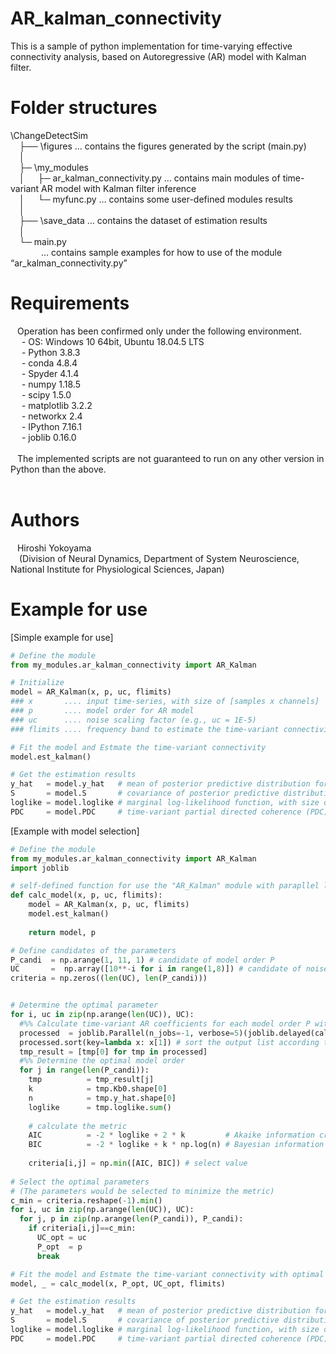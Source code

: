 # AR_kalman_connectivity<br>
This is a sample of python implementation for time-varying effective connectivity analysis, based on Autoregressive (AR) model with Kalman filter. <br>

# Folder structures<br>
\ChangeDetectSim<br>
&ensp;&ensp;├── \figures … contains the figures generated by the script (main.py)<br>
&ensp;&ensp;│<br>
&ensp;&ensp;├─ \my_modules<br>
&ensp;&ensp;│&ensp;&ensp;&ensp;├─ ar_kalman_connectivity.py … contains main modules of time-variant AR model with Kalman filter inference<br>
&ensp;&ensp;│&ensp;&ensp;&ensp;└─ myfunc.py … contains some user-defined modules results<br>
&ensp;&ensp;│<br>
&ensp;&ensp;├── \save_data … contains the dataset of estimation results <br>
&ensp;&ensp;│<br>
&ensp;&ensp;└─ main.py <br>
&ensp;&ensp;&ensp;&ensp;&ensp;&ensp;&ensp;… contains sample examples for how to use of the module “ar_kalman_connectivity.py”  <br>


# Requirements<br>
&ensp; Operation has been confirmed only under the following environment. <br>
&ensp;&ensp; - OS: Windows 10 64bit, Ubuntu 18.04.5 LTS <br>
&ensp;&ensp; - Python 3.8.3 <br>
&ensp;&ensp; - conda 4.8.4  <br>
&ensp;&ensp; - Spyder 4.1.4 <br>
&ensp;&ensp; - numpy 1.18.5 <br>
&ensp;&ensp; - scipy 1.5.0 <br>
&ensp;&ensp; - matplotlib 3.2.2<br>
&ensp;&ensp; - networkx 2.4 <br>
&ensp;&ensp; - IPython 7.16.1 <br>
&ensp;&ensp; - joblib 0.16.0 <br>
&ensp; <br>
&ensp; The implemented scripts are not guaranteed to run on any other version in Python than the above.<br>
&ensp; <br>
# Authors<br>
&ensp; Hiroshi Yokoyama<br>
&ensp;&ensp;(Division of Neural Dynamics, Department of System Neuroscience, National Institute for Physiological Sciences, Japan)<br>

# Example for use<br>
[Simple example for use]<br>
```python
# Define the module
from my_modules.ar_kalman_connectivity import AR_Kalman

# Initialize
model = AR_Kalman(x, p, uc, flimits)
### x       .... input time-series, with size of [samples x channels]
### p       .... model order for AR model
### uc      .... noise scaling factor (e.g., uc = 1E-5) 
### flimits .... frequency band to estimate the time-variant connectivity (e.g., flimits = np.array([8, 12]) ) 

# Fit the model and Estmate the time-variant connectivity
model.est_kalman()

# Get the estimation results
y_hat   = model.y_hat   # mean of posterior predictive distribution for the observation model, with size of [samples x channels]
S       = model.S       # covariance of posterior predictive distribution for the observation model, with size of [channels x channels x samples]
loglike = model.loglike # marginal log-likelihood function, with size of [samples x 1]
PDC     = model.PDC     # time-variant partial directed coherence (PDC), with size of [channels x channels x samples]
```

[Example with model selection]<br>
```python
# Define the module
from my_modules.ar_kalman_connectivity import AR_Kalman
import joblib

# self-defined function for use the "AR_Kalman" module with parapllel loop
def calc_model(x, p, uc, flimits):
    model = AR_Kalman(x, p, uc, flimits)
    model.est_kalman()
    
    return model, p

# Define candidates of the parameters
P_candi  = np.arange(1, 11, 1) # candidate of model order P
UC       =  np.array([10**-i for i in range(1,8)]) # candidate of noise scaling factor
criteria = np.zeros((len(UC), len(P_candi)))


# Determine the optimal parameter
for i, uc in zip(np.arange(len(UC)), UC):
  #%% Calculate time-variant AR coefficients for each model order P with noise scaling factor uc
  processed  = joblib.Parallel(n_jobs=-1, verbose=5)(joblib.delayed(calc_model)(x, p, uc, flimits) for p in P_candi)
  processed.sort(key=lambda x: x[1]) # sort the output list according to the model order
  tmp_result = [tmp[0] for tmp in processed]
  #%% Determine the optimal model order
  for j in range(len(P_candi)):
    tmp          = tmp_result[j]
    k            = tmp.Kb0.shape[0]
    n            = tmp.y_hat.shape[0]
    loglike      = tmp.loglike.sum()
    
    # calculate the metric 
    AIC          = -2 * loglike + 2 * k         # Akaike information criteria
    BIC          = -2 * loglike + k * np.log(n) # Bayesian information criteria
                
    criteria[i,j] = np.min([AIC, BIC]) # select value
    
# Select the optimal parameters
# (The parameters would be selected to minimize the metric)
c_min = criteria.reshape(-1).min()
for i, uc in zip(np.arange(len(UC)), UC):
  for j, p in zip(np.arange(len(P_candi)), P_candi):
    if criteria[i,j]==c_min:
      UC_opt = uc
      P_opt  = p
      break

# Fit the model and Estmate the time-variant connectivity with optimal parameters
model, _ = calc_model(x, P_opt, UC_opt, flimits)

# Get the estimation results
y_hat   = model.y_hat   # mean of posterior predictive distribution for the observation model, with size of [samples x channels]
S       = model.S       # covariance of posterior predictive distribution for the observation model, with size of [channels x channels x samples]
loglike = model.loglike # marginal log-likelihood function, with size of [samples x 1]
PDC     = model.PDC     # time-variant partial directed coherence (PDC), with size of [channels x channels x samples]
```
